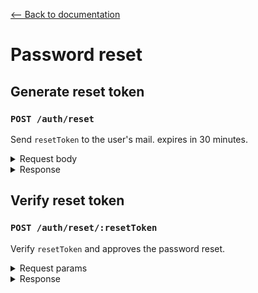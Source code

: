 [⟵ Back to documentation](../README.md)

# Password reset

## Generate reset token
### `POST /auth/reset`

Send `resetToken` to the user's mail. expires in 30 minutes.

<details>
<summary>Request body</summary>
<br />

```JSON
{
    "email": "...",
}
```

| Field  | Type | Description | Required | Default Value |
|---------|------|-------------|----------|---------------|
| `email` | string | The email of user | true | - |


<br />
</details>

<details>
<summary>Response</summary>
<br />

☑️ **200** Success
- Reset token sent.

❎ **400** Validation
- Invalid Email.

❎ **404** Not found
- User not found.

❎ **500** Other errors
- Token errors. 🚨
- Mailing errors. 🚨
- Server errors. 🚨

<br />
</details>

## Verify reset token
### `POST /auth/reset/:resetToken`

Verify `resetToken` and approves the password reset.

<details>
<summary>Request params</summary>
<br />


```CURL
POST /auth/reset/:resetToken

Example : POST /auth/reset/iam_a_reset_token
```

| Field  | Type | Description | Required | Default Value |
|---------|------|-------------|----------|---------------|
| `resetToken` | string | The reset token | true | - |

<br />
</details>

<details>
<summary>Response</summary>
<br />

☑️ **200** Success
- Valid token.

❎ **400** Validation errors `has errors`
- Invalid token.
- Expired token.

❎ **500** Other errors
- Token errors. 🚨

<br />
</details>


